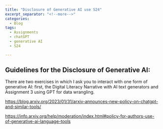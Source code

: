 ```yaml
---
title: "Disclosure of Generative AI use S24"
excerpt_separator: "<!--more-->"
categories:
  - Blog
tags:
  - Assignments
  - chatGPT
  - generative AI
  - S24

---
```


## Guidelines for the Disclosure of Generative AI: 


There are two exercises in which I ask you to interact with one form of generative AI: first, the Digital Literacy Narrative with AI text generators and Assignment 3 using GPT for data wrangling. 



https://blog.arxiv.org/2023/01/31/arxiv-announces-new-policy-on-chatgpt-and-similar-tools/


https://info.arxiv.org/help/moderation/index.html#policy-for-authors-use-of-generative-ai-language-tools

